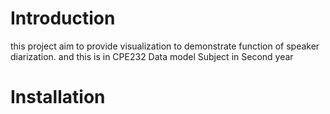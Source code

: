 # Introduction
this project aim to provide visualization to demonstrate function of speaker diarization.
and this is in CPE232 Data model Subject in Second year
# Installation
